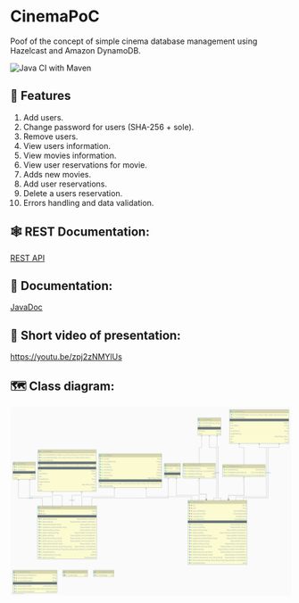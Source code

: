 # CinemaPoC
Poof of the concept of simple cinema database management using Hazelcast and Amazon DynamoDB.

![Java CI with Maven](https://github.com/SimpleMethod/CinemaPoC/workflows/Java%20CI%20with%20Maven/badge.svg?branch=master&event=push)

## 🚀 Features
1. Add users.
2. Change password for users (SHA-256 + sole).
3. Remove users.
4. View users information.
5. View movies information.
6. View user reservations for movie.
7. Adds new movies.
8. Add user reservations.
9. Delete a users reservation. 
10. Errors handling and data validation.

## 🕸️ REST Documentation:
[REST API](https://documenter.getpostman.com/view/7673549/SzmYA2eQ?version=latest)
## 📖 Documentation:
[JavaDoc](https://github.com/SimpleMethod/CinemaPoC/tree/master/apidocs)

## 📖 Short video of presentation:
https://youtu.be/zpj2zNMYlUs

## 🗺 Class diagram:
![CinemaPackage](https://raw.githubusercontent.com/SimpleMethod/CinemaPoC/master/PackageCinema.png)
